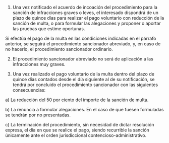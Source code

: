 1. Una vez notificado el acuerdo de incoación del procedimiento para la sanción de infracciones graves o leves, el interesado dispondrá de un plazo de quince días para realizar el pago voluntario con reducción de la sanción de multa, o para formular las alegaciones y proponer o aportar las pruebas que estime oportunas.

Si efectúa el pago de la multa en las condiciones indicadas en el párrafo anterior, se seguirá el procedimiento sancionador abreviado, y, en caso de no hacerlo, el procedimiento sancionador ordinario.

2. El procedimiento sancionador abreviado no será de aplicación a las infracciones muy graves.

3. Una vez realizado el pago voluntario de la multa dentro del plazo de quince días contados desde el día siguiente al de su notificación, se tendrá por concluido el procedimiento sancionador con las siguientes consecuencias:

a) La reducción del 50 por ciento del importe de la sanción de multa.

b) La renuncia a formular alegaciones. En el caso de que fuesen formuladas se tendrán por no presentadas.

c) La terminación del procedimiento, sin necesidad de dictar resolución expresa, el día en que se realice el pago, siendo recurrible la sanción únicamente ante el orden jurisdiccional contencioso-administrativo.
